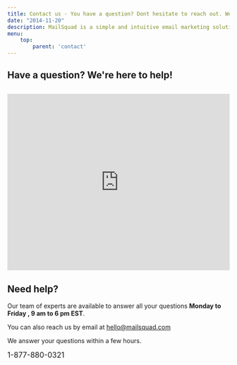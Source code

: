 ```yaml
---
title: Contact us - You have a question? Dont hesitate to reach out. We're here to help!
date: "2014-11-20"
description: MailSquad is a simple and intuitive email marketing solution built for agencies. Contact us if you have any questions.
menu:
    top:
        parent: 'contact'
---
```


<section class="contacts-1">
  <div class="container">
    <div class="row">
      <div class="col-sm-12">
        <h1 style="margin-bottom: 10px">Have a question? We're here to help!</h1>
      </div>
    </div>
    <div class="row" style="margin-top: 30px">
        <div class="col-sm-6">
            <iframe class="freshwidget-embedded-form" id="freshwidget-embedded-form" src="https://ibr.freshdesk.com/widgets/feedback_widget/new?&widgetType=embedded&formTitle=&submitThanks=Thank+you+for+your+interest+in+MailSquad+.+One+of+our+expert+will+answer+you+within+24+hours.screenshot=no&searchArea=no" scrolling="no" height="400px" width="100%" frameborder="0" >
            </iframe>
        </div>
        <div class="col-sm-5 col-sm-offset-1">
        <div class="additional">
          <h2>Need help?</h2>
          <p>Our team of experts are available to answer all your questions <strong> Monday to Friday , 9 am to 6 pm EST</strong>.</p>
          <p>You can also reach us by email at <a href="mailto:hello@mailsquad.com">hello@mailsquad.com</a></p>
          <p>We answer your questions within a few hours.</p>
          <div class="phone">
              <big>1-877-880-0321</big>
          </div>
        </div>
      </div>
    </div>
  </div>
</section>